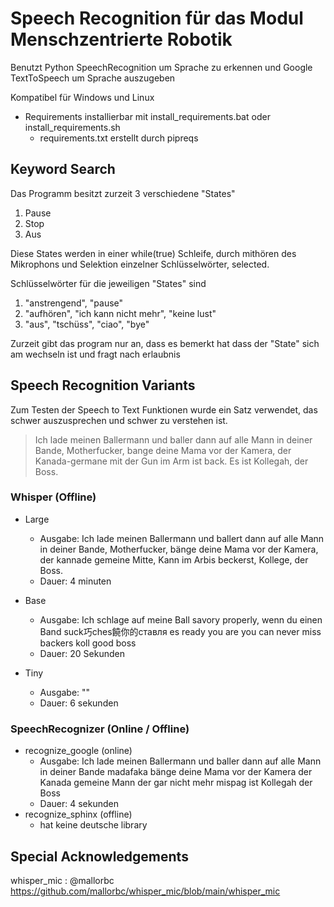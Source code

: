 # Speech Recognition für das Modul Menschzentrierte Robotik

Benutzt Python SpeechRecognition um Sprache zu erkennen und Google TextToSpeech um Sprache auszugeben

Kompatibel für Windows und Linux

- Requirements installierbar mit install_requirements.bat oder install_requirements.sh
  - requirements.txt erstellt durch pipreqs

## Keyword Search

Das Programm besitzt zurzeit 3 verschiedene "States"

1. Pause
2. Stop
3. Aus

Diese States werden in einer while(true) Schleife, durch mithören des Mikrophons und Selektion einzelner Schlüsselwörter, selected.

Schlüsselwörter für die jeweiligen "States" sind

1. "anstrengend", "pause"
2. "aufhören", "ich kann nicht mehr", "keine lust"
3. "aus", "tschüss", "ciao", "bye"

Zurzeit gibt das program nur an, dass es bemerkt hat dass der "State" sich am wechseln ist und fragt nach erlaubnis

## Speech Recognition Variants

Zum Testen der Speech to Text Funktionen wurde ein Satz verwendet, das schwer auszusprechen und schwer zu verstehen ist.
> Ich lade meinen Ballermann und baller dann auf alle Mann in deiner Bande, Motherfucker, bange deine Mama vor der Kamera, der Kanada-germane mit der Gun im Arm ist back. Es ist Kollegah, der Boss.

### Whisper (Offline)

- Large
  - Ausgabe: Ich lade meinen Ballermann und ballert dann auf alle Mann in deiner Bande, Motherfucker, bänge deine Mama vor der Kamera, der kannade gemeine Mitte, Kann im Arbis beckerst, Kollege, der Boss.
  - Dauer: 4 minuten

- Base
  - Ausgabe: Ich schlage auf meine Ball savory properly, wenn du einen Band suck巧ches饒你的ставля es ready you are you can never miss backers koll good boss
  - Dauer: 20 Sekunden

- Tiny
  - Ausgabe: ""
  - Dauer: 6 sekunden

### SpeechRecognizer (Online / Offline)

- recognize_google (online)
  - Ausgabe: Ich lade meinen Ballermann und baller dann auf alle Mann in deiner Bande madafaka bänge deine Mama vor der Kamera der Kanada gemeine Mann der gar nicht mehr mispag ist Kollegah der Boss
  - Dauer: 4 sekunden
- recognize_sphinx (offline)
  - hat keine deutsche library

## Special Acknowledgements

whisper_mic : @mallorbc https://github.com/mallorbc/whisper_mic/blob/main/whisper_mic 
